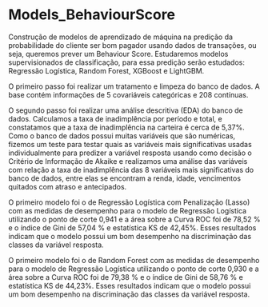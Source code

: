 # Models_BehaviourScore
Construção de modelos de aprendizado de máquina na predição da probabilidade do cliente ser bom pagador usando dados de transações, ou seja, queremos prever um Behaviour Score.
Estudaremos modelos supervisionados de classificação, para essa predição serão estudados: Regressão Logística, Random Forest, XGBoost e LightGBM. 

O primeiro passo foi realizar um tratamento e limpeza do banco de dados. A base contém informações de 5 covariáveis categóricas e 208 contínuas. 

O segundo passo foi realizar uma análise descritiva (EDA) do banco de dados. Calculamos a taxa de inadimplência por período e total, e constatamos que a taxa de inadimplência na carteira é cerca de 5,37%.  Como o banco de dados possui muitas variáveis que são numéricas, fizemos um teste para testar quais as variáveis mais significativas usadas individualmente para predizer a variável resposta usando como decisão o Critério de Informação de Akaike e realizamos uma análise das variáveis com relação a taxa de inadimplência das 8 variáveis mais significativas do banco de dados, entre elas se encontram a renda, idade, vencimentos quitados com atraso e antecipados. 

O primeiro modelo foi o de Regressão Logística com Penalização (Lasso) com as medidas de desempenho para o modelo de Regressão Logística utilizando o ponto de corte 0,941 e a área sobre a Curva ROC foi de 78,52 % e o índice de Gini de 57,04 % e estatística KS de 42,45%. Esses resultados indicam que o modelo possui um bom desempenho na discriminação das classes da variável resposta.

O primeiro modelo foi o de Random Forest com as medidas de desempenho para o modelo de Regressão Logística utilizando o ponto de corte 0,930 e a área sobre a Curva ROC foi de 79,38 % e o índice de Gini de 58,76 % e estatística KS de 44,23%. Esses resultados indicam que o modelo possui um bom desempenho na discriminação das classes da variável resposta.


